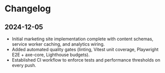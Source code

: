 # Changelog

## 2024-12-05

- Initial marketing site implementation complete with content schemas, service worker caching, and analytics wiring.
- Added automated quality gates (linting, Vitest unit coverage, Playwright E2E + axe-core, Lighthouse budgets).
- Established CI workflow to enforce tests and performance thresholds on every push.
